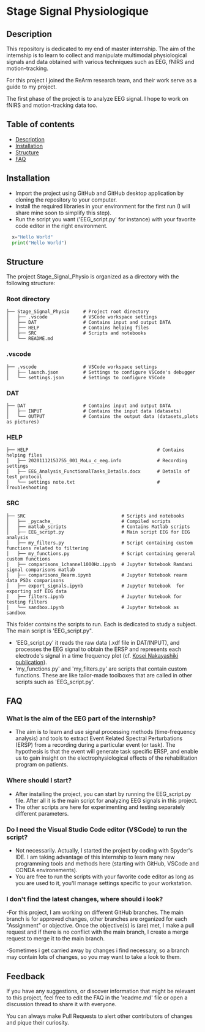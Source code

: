 
# Stage Signal Physiologique 

## Description 

This repository is dedicated to my end of master internship. The aim of the internship is to learn to collect and manipulate multimodal physiological signals and data obtained with various techniques such as EEG, fNIRS and motion-tracking. 

For this project I joined the ReArm research team, and their work serve as a guide to my project.

The first phase of the project is to analyze EEG signal. I hope to work on fNIRS and motion-tracking data too. 

## Table of contents
* [Description](#Description)
* [Installation](#Installation)
* [Structure](#Structure)
* [FAQ](#FAQ)

## Installation

- Import the project using GitHub and GitHub desktop application by cloning the repository to your computer.
- Install the required libraries in your environment for the first run (I will share mine soon to simplify this step). 
- Run the script you want ('EEG_script.py' for instance) with your favorite code editor in the right environment.

```python
  x="Hello World"
  print("Hello World")
```
## Structure 

The project Stage_Signal_Physio is organized as a directory with the following structure:

### Root directory
    ├── Stage_Signal_Physio     # Project root directory
    │   ├── .vscode             # VSCode workspace settings
    │   ├── DAT                 # Contains input and output DATA
    │   ├── HELP                # Contains helping files
    │   ├── SRC                 # Scripts and notebooks
    │   └── README.md           

### .vscode
    ├── .vscode                 # VSCode workspace settings
    │   ├── launch.json         # Settings to configure VSCode's debugger
    │   └── settings.json       # Settings to configure VSCode
### DAT
    ├── DAT                     # Contains input and output DATA
    │   ├── INPUT               # Contains the input data (datasets)
    │   └── OUTPUT              # Contains the output data (datasets,plots as pictures)

### HELP
    ├── HELP                                               # Contains helping files
    │   ├── 20201112153755_001_MoLu_c_eeg.info             # Recording settings
    │   ├── EEG_Analysis_FunctionalTasks_Details.docx      # Details of test protocol
    │   └── settings note.txt                              # Troubleshooting

### SRC
    ├── SRC                                   # Scripts and notebooks
    │   ├── _pycache_                         # Compiled scripts
    │   ├── matlab_scripts                    # Contains Matlab scripts
    │   ├── EEG_script.py                     # Main script EEG for EEG analysis
    │   ├── my_filters.py                     # Script containing custom functions related to filtering
    │   ├── my_functions.py                   # Script containing general custom functions
    │   ├── comparisons_1channel1000Hz.ipynb  # Jupyter Notebook Ramdani signal comparisons matlab
    │   ├── comparisons_Rearm.ipynb           # Jupyter Notebook rearm data PSDs comparisons
    │   ├── export_signals.ipynb              # Jupyter Notebook  for exporting xdf EEG data
    │   ├── filters.ipynb                     # Jupyter Notebook for testing filters
    │   └── sandbox.ipynb                     # Jupyter Notebook as sandbox

This folder contains the scripts to run. Each is dedicated to study a subject. The main script is 'EEG_script.py". 

- 'EEG_script.py' it reads the raw data (.xdf file in DAT/INPUT), and processes the EEG signal to obtain the ERSP and represents each electrode's signal in a time frequency plot (cf. [Kosei Nakayashiki publication](https://pubmed.ncbi.nlm.nih.gov/24886610/)).
- 'my_functions.py' and 'my_filters.py' are scripts that contain custom functions. These are like tailor-made toolboxes that are called in other scripts such as 'EEG_script.py'.

## FAQ
### What is the aim of the EEG part of the internship?
- The aim is to learn and use signal processing methods (time-frequency analysis) and tools to extract Event Related Spectral Perturbations (ERSP) from a recording during a particular event (or task). The hypothesis is that the event will generate task specific ERSP, and enable us to gain insight on the electrophysiological effects of the rehabilitation program on patients.
### Where should I start?
- After installing the project, you can start by running the EEG_script.py file. After all it is the main script for analyzing EEG signals in this project.
- The other scripts are here for experimenting and testing separately different parameters.
### Do I need the Visual Studio Code editor (VSCode) to run the script?
- Not necessarily. Actually, I started the project by coding with Spyder's IDE. I am taking advantage of this internship to learn many new programming tools and methods here (starting with GitHub, VSCode and CONDA environements).
- You are free to run the scripts with your favorite code editor as long as you are used to it, you'll manage settings specific to your workstation.

### I don't find the latest changes, where should i look?
-For this project, I am working on different GitHub branches. The main branch is for approved changes, other branches are organized for each "Assignment" or objective. Once the objective(s) is (are) met, I make a pull request and if there is no conflict with the main branch, I create a merge request to merge it to the main branch.

-Sometimes i get carried away by changes i find necessary, so a branch may contain lots of changes, so you may want to take a look to them.

## Feedback

If you have any suggestions, or discover information that might be relevant to this project, feel free to edit the FAQ in the 'readme.md' file or open a discussion thread to share it with everyone.

You can always make Pull Requests to alert other contributors of changes and pique their curiosity.
